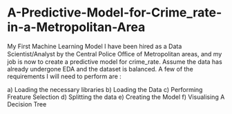 # A-Predictive-Model-for-Crime_rate-in-a-Metropolitan-Area
My First Machine Learning Model
I have been hired as a Data Scientist/Analyst by the Central Police Oﬃce of Metropolitan areas, and my job is now to create a predictive model for crime_rate. 
Assume the data has already undergone EDA and the dataset is balanced.
A few of the requirements I will need to perform are :

a) Loading the necessary libraries
b) Loading the Data
c) Performing Freature Selection
d) Splitting the data
e) Creating the Model
f) Visualising A Decision Tree
